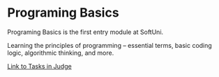 # Programing Basics

Programing Basics is the first entry module at SoftUni.
  
Learning the principles of programming – essential terms, basic coding logic, algorithmic thinking, and more.

<a href="https://judge.softuni.org/Contests/#!/List/ByCategory/245/CSharp-Basics">Link to Tasks in Judge</a>